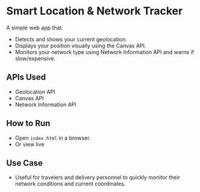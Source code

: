 # Smart Location & Network Tracker

A simple web app that:
- Detects and shows your current geolocation.
- Displays your position visually using the Canvas API.
- Monitors your network type using Network Information API and warns if slow/expensive.

## APIs Used
- Geolocation API
- Canvas API
- Network Information API

## How to Run
- Open `index.html` in a browser.
- Or view live 

## Use Case
- Useful for travelers and delivery personnel to quickly monitor their network conditions and current coordinates.
